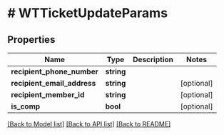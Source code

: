 # # WTTicketUpdateParams

## Properties

Name | Type | Description | Notes
------------ | ------------- | ------------- | -------------
**recipient_phone_number** | **string** |  |
**recipient_email_address** | **string** |  | [optional]
**recipient_member_id** | **string** |  | [optional]
**is_comp** | **bool** |  | [optional]

[[Back to Model list]](../../README.md#models) [[Back to API list]](../../README.md#endpoints) [[Back to README]](../../README.md)
